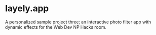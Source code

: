 # layely.app
A personalized sample project three; an interactive photo filter app with dynamic effects for the Web Dev NP Hacks room.
